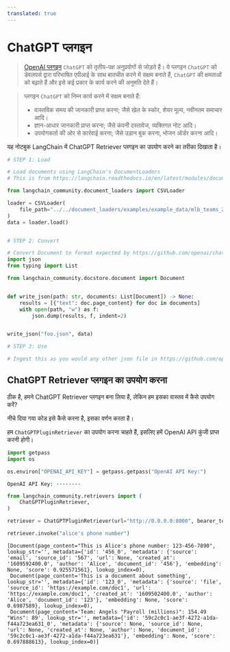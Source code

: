 ```yaml
---
translated: true
---
```


# ChatGPT प्लगइन

>[OpenAI प्लगइन](https://platform.openai.com/docs/plugins/introduction) `ChatGPT` को तृतीय-पक्ष अनुप्रयोगों से जोड़ते हैं। ये प्लगइन `ChatGPT` को डेवलपर्स द्वारा परिभाषित एपीआई के साथ बातचीत करने में सक्षम बनाते हैं, `ChatGPT` की क्षमताओं को बढ़ाते हैं और इसे कई प्रकार के कार्य करने की अनुमति देते हैं।

>प्लगइन `ChatGPT` को निम्न कार्य करने में सक्षम बनाते हैं:
>- वास्तविक समय की जानकारी प्राप्त करना; जैसे खेल के स्कोर, शेयर मूल्य, नवीनतम समाचार आदि।
>- ज्ञान-आधार जानकारी प्राप्त करना; जैसे कंपनी दस्तावेज, व्यक्तिगत नोट आदि।
>- उपयोगकर्ता की ओर से कार्रवाई करना; जैसे उड़ान बुक करना, भोजन ऑर्डर करना आदि।

यह नोटबुक LangChain में ChatGPT Retriever प्लगइन का उपयोग करने का तरीका दिखाता है।

```python
# STEP 1: Load

# Load documents using LangChain's DocumentLoaders
# This is from https://langchain.readthedocs.io/en/latest/modules/document_loaders/examples/csv.html

from langchain_community.document_loaders import CSVLoader

loader = CSVLoader(
    file_path="../../document_loaders/examples/example_data/mlb_teams_2012.csv"
)
data = loader.load()


# STEP 2: Convert

# Convert Document to format expected by https://github.com/openai/chatgpt-retrieval-plugin
import json
from typing import List

from langchain_community.docstore.document import Document


def write_json(path: str, documents: List[Document]) -> None:
    results = [{"text": doc.page_content} for doc in documents]
    with open(path, "w") as f:
        json.dump(results, f, indent=2)


write_json("foo.json", data)

# STEP 3: Use

# Ingest this as you would any other json file in https://github.com/openai/chatgpt-retrieval-plugin/tree/main/scripts/process_json
```

## ChatGPT Retriever प्लगइन का उपयोग करना

ठीक है, हमने ChatGPT Retriever प्लगइन बना लिया है, लेकिन हम इसका वास्तव में कैसे उपयोग करें?

नीचे दिया गया कोड इसे कैसे करना है, इसका वर्णन करता है।

हम `ChatGPTPluginRetriever` का उपयोग करना चाहते हैं, इसलिए हमें OpenAI API कुंजी प्राप्त करनी होगी।

```python
import getpass
import os

os.environ["OPENAI_API_KEY"] = getpass.getpass("OpenAI API Key:")
```

```output
OpenAI API Key: ········
```

```python
from langchain_community.retrievers import (
    ChatGPTPluginRetriever,
)
```

```python
retriever = ChatGPTPluginRetriever(url="http://0.0.0.0:8000", bearer_token="foo")
```

```python
retriever.invoke("alice's phone number")
```

```output
[Document(page_content="This is Alice's phone number: 123-456-7890", lookup_str='', metadata={'id': '456_0', 'metadata': {'source': 'email', 'source_id': '567', 'url': None, 'created_at': '1609592400.0', 'author': 'Alice', 'document_id': '456'}, 'embedding': None, 'score': 0.925571561}, lookup_index=0),
 Document(page_content='This is a document about something', lookup_str='', metadata={'id': '123_0', 'metadata': {'source': 'file', 'source_id': 'https://example.com/doc1', 'url': 'https://example.com/doc1', 'created_at': '1609502400.0', 'author': 'Alice', 'document_id': '123'}, 'embedding': None, 'score': 0.6987589}, lookup_index=0),
 Document(page_content='Team: Angels "Payroll (millions)": 154.49 "Wins": 89', lookup_str='', metadata={'id': '59c2c0c1-ae3f-4272-a1da-f44a723ea631_0', 'metadata': {'source': None, 'source_id': None, 'url': None, 'created_at': None, 'author': None, 'document_id': '59c2c0c1-ae3f-4272-a1da-f44a723ea631'}, 'embedding': None, 'score': 0.697888613}, lookup_index=0)]
```
